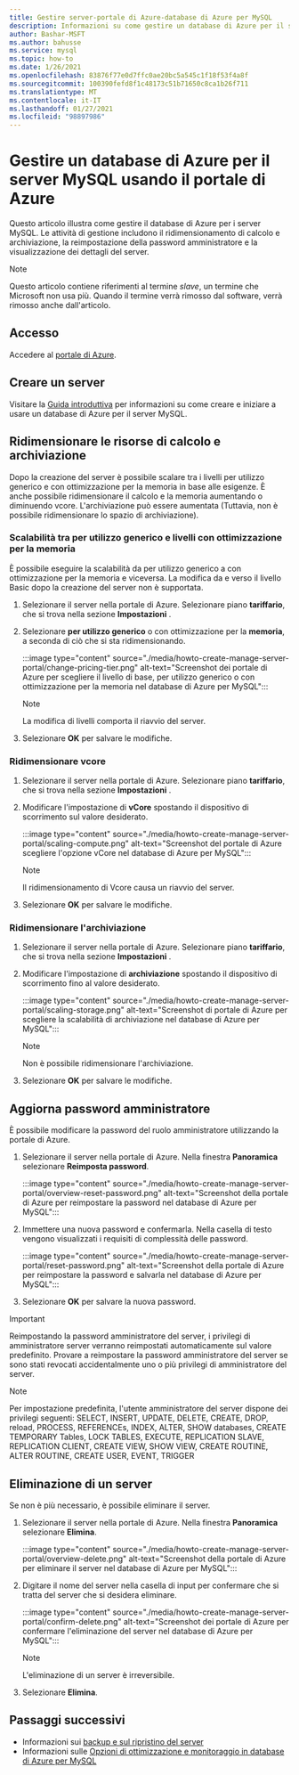 ```yaml
---
title: Gestire server-portale di Azure-database di Azure per MySQL
description: Informazioni su come gestire un database di Azure per il server MySQL dalla portale di Azure.
author: Bashar-MSFT
ms.author: bahusse
ms.service: mysql
ms.topic: how-to
ms.date: 1/26/2021
ms.openlocfilehash: 83876f77e0d7ffc0ae20bc5a545c1f18f53f4a8f
ms.sourcegitcommit: 100390fefd8f1c48173c51b71650c8ca1b26f711
ms.translationtype: MT
ms.contentlocale: it-IT
ms.lasthandoff: 01/27/2021
ms.locfileid: "98897986"
---
```

# <a name="manage-an-azure-database-for-mysql-server-using-the-azure-portal"></a>Gestire un database di Azure per il server MySQL usando il portale di Azure

Questo articolo illustra come gestire il database di Azure per i server MySQL. Le attività di gestione includono il ridimensionamento di calcolo e archiviazione, la reimpostazione della password amministratore e la visualizzazione dei dettagli del server.

> [!NOTE]
> Questo articolo contiene riferimenti al termine _slave_, un termine che Microsoft non usa più. Quando il termine verrà rimosso dal software, verrà rimosso anche dall'articolo.
>

## <a name="sign-in"></a>Accesso

Accedere al [portale di Azure](https://portal.azure.com).

## <a name="create-a-server"></a>Creare un server

Visitare la [Guida introduttiva](quickstart-create-mysql-server-database-using-azure-portal.md) per informazioni su come creare e iniziare a usare un database di Azure per il server MySQL.

## <a name="scale-compute-and-storage"></a>Ridimensionare le risorse di calcolo e archiviazione

Dopo la creazione del server è possibile scalare tra i livelli per utilizzo generico e con ottimizzazione per la memoria in base alle esigenze. È anche possibile ridimensionare il calcolo e la memoria aumentando o diminuendo vcore. L'archiviazione può essere aumentata (Tuttavia, non è possibile ridimensionare lo spazio di archiviazione).

### <a name="scale-between-general-purpose-and-memory-optimized-tiers"></a>Scalabilità tra per utilizzo generico e livelli con ottimizzazione per la memoria

È possibile eseguire la scalabilità da per utilizzo generico a con ottimizzazione per la memoria e viceversa. La modifica da e verso il livello Basic dopo la creazione del server non è supportata.

1. Selezionare il server nella portale di Azure. Selezionare piano **tariffario**, che si trova nella sezione **Impostazioni** .

2. Selezionare **per utilizzo generico** o con ottimizzazione per la **memoria**, a seconda di ciò che si sta ridimensionando.

   :::image type="content" source="./media/howto-create-manage-server-portal/change-pricing-tier.png" alt-text="Screenshot dei portale di Azure per scegliere il livello di base, per utilizzo generico o con ottimizzazione per la memoria nel database di Azure per MySQL":::

   > [!NOTE]
   > La modifica di livelli comporta il riavvio del server.

3. Selezionare **OK** per salvare le modifiche.

### <a name="scale-vcores-up-or-down"></a>Ridimensionare vcore

1. Selezionare il server nella portale di Azure. Selezionare piano **tariffario**, che si trova nella sezione **Impostazioni** .

2. Modificare l'impostazione di **vCore** spostando il dispositivo di scorrimento sul valore desiderato.

    :::image type="content" source="./media/howto-create-manage-server-portal/scaling-compute.png" alt-text="Screenshot del portale di Azure scegliere l'opzione vCore nel database di Azure per MySQL":::

    > [!NOTE]
    > Il ridimensionamento di Vcore causa un riavvio del server.

3. Selezionare **OK** per salvare le modifiche.

### <a name="scale-storage-up"></a>Ridimensionare l'archiviazione

1. Selezionare il server nella portale di Azure. Selezionare piano **tariffario**, che si trova nella sezione **Impostazioni** .

2. Modificare l'impostazione di **archiviazione** spostando il dispositivo di scorrimento fino al valore desiderato.

   :::image type="content" source="./media/howto-create-manage-server-portal/scaling-storage.png" alt-text="Screenshot di portale di Azure per scegliere la scalabilità di archiviazione nel database di Azure per MySQL":::

   > [!NOTE]
   > Non è possibile ridimensionare l'archiviazione.

3. Selezionare **OK** per salvare le modifiche.

## <a name="update-admin-password"></a>Aggiorna password amministratore

È possibile modificare la password del ruolo amministratore utilizzando la portale di Azure.

1. Selezionare il server nella portale di Azure. Nella finestra **Panoramica** selezionare **Reimposta password**.

   :::image type="content" source="./media/howto-create-manage-server-portal/overview-reset-password.png" alt-text="Screenshot della portale di Azure per reimpostare la password nel database di Azure per MySQL":::

2. Immettere una nuova password e confermarla. Nella casella di testo vengono visualizzati i requisiti di complessità delle password.

   :::image type="content" source="./media/howto-create-manage-server-portal/reset-password.png" alt-text="Screenshot della portale di Azure per reimpostare la password e salvarla nel database di Azure per MySQL":::

3. Selezionare **OK** per salvare la nuova password.
 

> [!IMPORTANT]
> Reimpostando la password amministratore del server, i privilegi di amministratore server verranno reimpostati automaticamente sul valore predefinito. Provare a reimpostare la password amministratore del server se sono stati revocati accidentalmente uno o più privilegi di amministratore del server.
   
> [!NOTE]
> Per impostazione predefinita, l'utente amministratore del server dispone dei privilegi seguenti: SELECT, INSERT, UPDATE, DELETE, CREATE, DROP, reload, PROCESS, REFERENCEs, INDEX, ALTER, SHOW databases, CREATE TEMPORARY Tables, LOCK TABLES, EXECUTE, REPLICATION SLAVE, REPLICATION CLIENT, CREATE VIEW, SHOW VIEW, CREATE ROUTINE, ALTER ROUTINE, CREATE USER, EVENT, TRIGGER

## <a name="delete-a-server"></a>Eliminazione di un server

Se non è più necessario, è possibile eliminare il server.

1. Selezionare il server nella portale di Azure. Nella finestra **Panoramica** selezionare **Elimina**.

   :::image type="content" source="./media/howto-create-manage-server-portal/overview-delete.png" alt-text="Screenshot della portale di Azure per eliminare il server nel database di Azure per MySQL":::

2. Digitare il nome del server nella casella di input per confermare che si tratta del server che si desidera eliminare.

   :::image type="content" source="./media/howto-create-manage-server-portal/confirm-delete.png" alt-text="Screenshot dei portale di Azure per confermare l'eliminazione del server nel database di Azure per MySQL":::

   > [!NOTE]
   > L'eliminazione di un server è irreversibile.

3. Selezionare **Elimina**.

## <a name="next-steps"></a>Passaggi successivi

- Informazioni sui [backup e sul ripristino del server](howto-restore-server-portal.md)
- Informazioni sulle [Opzioni di ottimizzazione e monitoraggio in database di Azure per MySQL](concepts-monitoring.md)

